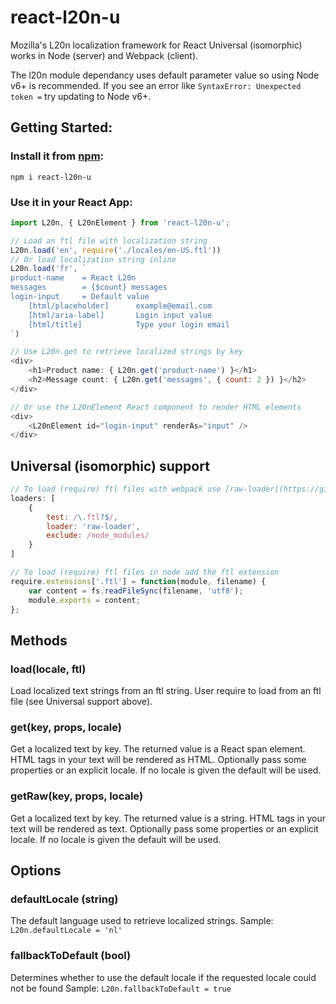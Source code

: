 # react-l20n-u
Mozilla's L20n localization framework for React
Universal (isomorphic) works in Node (server) and Webpack (client).

The l20n module dependancy uses default parameter value so using Node v6+ is recommended.
If you see an error like `SyntaxError: Unexpected token =` try updating to Node v6+. 

## Getting Started:

### Install it from [npm](http://www.npmjs.org):
`npm i react-l20n-u`

### Use it in your React App:

```js
import L20n, { L20nElement } from 'react-l20n-u';

// Load an ftl file with localization string
L20n.load('en', require('./locales/en-US.ftl'))
// Or load localization string inline
L20n.load('fr', `
product-name	= React L20n
messages		= {$count} messages
login-input		= Default value
	[html/placeholder]		example@email.com
	[html/aria-label]		Login input value
	[html/title]			Type your login email
`)

// Use L20n.get to retrieve localized strings by key
<div>
	<h1>Product name: { L20n.get('product-name') }</h1>
	<h2>Message count: { L20n.get('messages', { count: 2 }) }</h2>
</div>

// Or use the L20nElement React component to render HTML elements
<div>
	<L20nElement id="login-input" renderAs="input" />
</div>
```

## Universal (isomorphic) support

```js
// To load (require) ftl files with webpack use [raw-loader](https://github.com/webpack/raw-loader)
loaders: [
	{
		test: /\.ftl?$/,
		loader: 'raw-loader',
		exclude: /node_modules/
	}
]

// To load (require) ftl files in node add the ftl extension
require.extensions['.ftl'] = function(module, filename) {
	var content = fs.readFileSync(filename, 'utf8');
	module.exports = content;
};
```

## Methods

### load(locale, ftl)
Load localized text strings from an ftl string.
User require to load from an ftl file (see Universal support above). 

### get(key, props, locale)
Get a localized text by key.
The returned value is a React span element.
HTML tags in your text will be rendered as HTML.
Optionally pass some properties or an explicit locale.
If no locale is given the default will be used. 

### getRaw(key, props, locale)
Get a localized text by key.
The returned value is a string.
HTML tags in your text will be rendered as text.
Optionally pass some properties or an explicit locale.
If no locale is given the default will be used. 

## Options

### defaultLocale (string)
The default language used to retrieve localized strings.
Sample: `L20n.defaultLocale = 'nl'`

### fallbackToDefault (bool)
Determines whether to use the default locale if the requested locale could not be found
Sample: `L20n.fallbackToDefault = true`